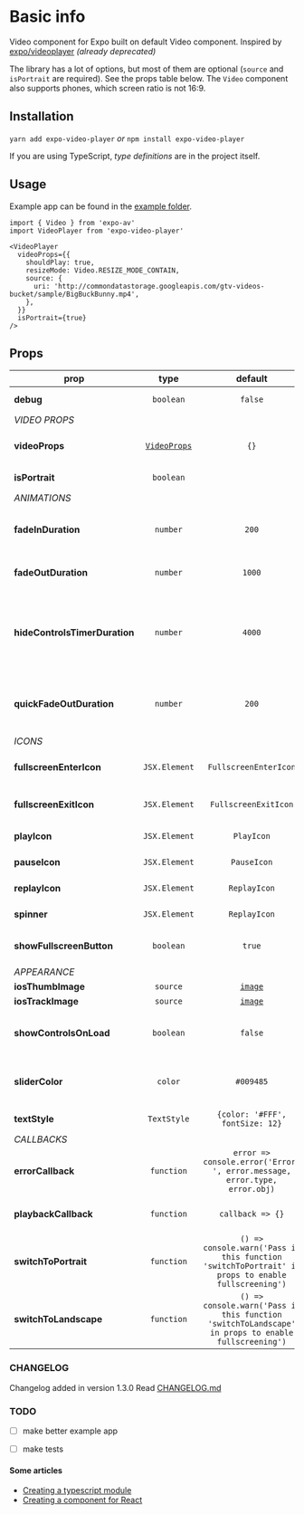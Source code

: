 # Basic info
Video component for Expo built on default Video component. Inspired by [expo/videoplayer](https://github.com/expo/videoplayer) _(already deprecated)_ 

The library has a lot of options, but most of them are optional (`source` and `isPortrait` are required). See the props table below. The `Video` component also supports phones, which screen ratio is not 16:9.


## Installation
`yarn add expo-video-player` _or_ `npm install expo-video-player`

If you are using TypeScript, _type definitions_ are in the project itself.


## Usage

Example app can be found in the [example folder](https://github.com/ihmpavel/expo-video-player/tree/master/example-app).

```
import { Video } from 'expo-av'
import VideoPlayer from 'expo-video-player'

<VideoPlayer
  videoProps={{
    shouldPlay: true,
    resizeMode: Video.RESIZE_MODE_CONTAIN,
    source: {
      uri: 'http://commondatastorage.googleapis.com/gtv-videos-bucket/sample/BigBuckBunny.mp4',
    },
  }}
  isPortrait={true}
/>
```


## Props

prop | type | default | required | description
---- | :-------: | :-------: | :-------: | -----------
**debug** | `boolean` | `false` | :x: | Write internal logs to console
_VIDEO PROPS_ |
**videoProps** | [`VideoProps`](https://docs.expo.io/versions/latest/sdk/video/#props) | `{}` | :heavy_check_mark: | [Video props](https://docs.expo.io/versions/latest/sdk/video/#props) to Expo component (at least source is required)
**isPortrait** | `boolean` |  | :heavy_check_mark: | Specify orientation of the video
_ANIMATIONS_ |
**fadeInDuration** | `number` | `200` | :x: | How long should the fadeIn animation for the controls run? (in milliseconds)
**fadeOutDuration** | `number` | `1000` | :x: | How long should the fadeOut animation run? (in milliseconds)
**hideControlsTimerDuration** | `number` | `4000` | :x: | If the user has not interacted with the controls, how long should the controls stay visible? (in milliseconds) Default value is 4000.
**quickFadeOutDuration** | `number` | `200` | :x: | How long should the fadeOut animation run when the screen is tapped when the controls are visible?
_ICONS_ |
**fullscreenEnterIcon** | `JSX.Element` | `FullscreenEnterIcon` | :x: | Default icon for entering fullscreen video
**fullscreenExitIcon** | `JSX.Element` | `FullscreenExitIcon` | :x: | Default icon for exiting fullscreen video
**playIcon** | `JSX.Element` | `PlayIcon` | :x: | Default icon for playing the video
**pauseIcon** | `JSX.Element` | `PauseIcon` | :x: | Default icon for pausing the video
**replayIcon** | `JSX.Element` | `ReplayIcon` | :x: | Default icon for replaying the video
**spinner** | `JSX.Element` | `ReplayIcon` | :x: | Default icon for pausing the video
**showFullscreenButton** | `boolean` | `true` | :x: | Boolean indicating whether fullscreen icon should be visible
_APPEARANCE_ |
**iosThumbImage** | `source` | [`image`](https://github.com/ihmpavel/expo-video-player/tree/master/lib/assets/thumb.png) | :x: | iOS [thumbImage](https://facebook.github.io/react-native/docs/slider#thumbimage)
**iosTrackImage** | `source` | [`image`](https://github.com/ihmpavel/expo-video-player/tree/master/lib/assets/track.png) | :x: | iOS [trackImage](https://facebook.github.io/react-native/docs/slider#trackimage)
**showControlsOnLoad** | `boolean` | `false` | :x: | Boolean indicating whether controls should be visible on load
**sliderColor** | `color` | `#009485` | :x: | Color for ANDROID [thumbTintColor](https://facebook.github.io/react-native/docs/slider#thumbtintcolor) and iOS [minimumTrackImage](https://facebook.github.io/react-native/docs/slider#thumbtintcolor)
**textStyle** | `TextStyle` | `{color: '#FFF', fontSize: 12}` | :x: | Default styling for text (eg. errors)
_CALLBACKS_ |
**errorCallback** | `function` | `error => console.error('Error: ', error.message, error.type, error.obj)` | :x: | Function when an error occurs
**playbackCallback** | `function` | `callback => {}` | :x: | Function when playing changes (buffering/seeking/...)
**switchToPortrait** | `function` | `() => console.warn('Pass in this function 'switchToPortrait' in props to enable fullscreening')` | :x: | Pass your function to make something on click (eg. rotate phone)
**switchToLandscape** | `function` | `() => console.warn('Pass in this function 'switchToLandscape' in props to enable fullscreening')` | :x: | Pass your function to make something on click (eg. rotate phone)


### CHANGELOG
Changelog added in version 1.3.0
Read [CHANGELOG.md](https://github.com/ihmpavel/expo-video-player/tree/master/CHANGELOG.md)


### TODO
- [ ] make better example app
- [ ] make tests


#### Some articles 
 - [Creating a typescript module](https://codeburst.io/https-chidume-nnamdi-com-npm-module-in-typescript-12b3b22f0724)
 - [Creating a component for React](https://medium.com/@BrodaNoel/how-to-create-a-react-component-and-publish-it-in-npm-668ad7d363ce)
